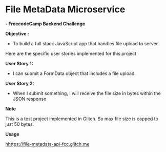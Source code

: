 File MetaData Microservice
=================================

****- FreecodeCamp Backend Challenge****

**Objective :**

- To build a full stack JavaScript app that handles file upload to server.

Here are the specific user stories implemented for this project

**User Story 1:**

-  I can submit a FormData object that includes a file upload.

**User Story 2:**

- When I submit something, I will receive the file size in bytes within the JSON response

**Note**

This is a test project implemented in Glitch. So max file size is capped to just 50 bytes.

**Usage**

 [hhttps://file-metadata-api-fcc.glitch.me](https://file-metadata-api-fcc.glitch.me)
          
 
 